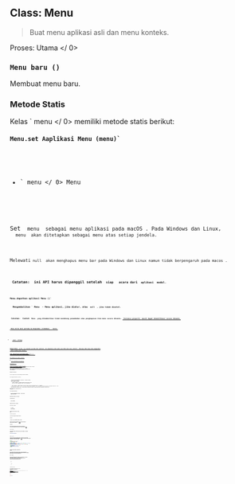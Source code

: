 ## Class: Menu

> Buat menu aplikasi asli dan menu konteks.

Proses:  Utama </ 0></p> 

### `Menu baru ()`

Membuat menu baru.

### Metode Statis

Kelas ` menu </ 0> memiliki metode statis berikut:</p>

<h4><code>Menu.set Aaplikasi Menu (menu)`</h4> 

* ` menu </ 0> Menu</li>
</ul>

<p>Set <code> menu </ 0> sebagai menu aplikasi pada macOS . Pada Windows dan Linux,
 <code> menu </ 0> akan ditetapkan sebagai menu atas setiap jendela.</p>

<p>Melewati<code> null </ 0> akan menghapus menu bar pada Windows dan Linux namun tidak berpengaruh pada macos .</p>

<p><strong> Catatan: </ 0> ini API harus dipanggil setelah <code> siap </ 1>  acara dari <code> aplikasi </ 1> modul.</p>

<h4><code>Menu.dapatkan aplikasi Menu ()`</h4> 
  Mengembalikan ` Menu </ 0> - Menu aplikasi, jika diatur, atau <code> null </ 0> , jika tidak disetel.</p>

<p><strong> Catatan: </ 0> Contoh <code> Menu </ 1> yang dikembalikan tidak mendukung penambahan atau penghapusan item menu secara dinamis. <a href="#instance-properties"> Instance properti </ 0> masih dapat dimodifikasi secara dinamis.</p>

<h4><code> Menu.kirim aksi pertama ke Responder (tindakan) </ 0>  <em> macos </ 1></h4>

<ul>
<li><code> aksi </ 0>  String</li>
</ul>

<p>Mengirimkan <code> action </ 0> ke responder pertama dari aplikasi. Ini digunakan untuk meniru perilaku menu macos default . Biasanya Anda hanya akan menggunakan
 <a href="menu-item.md#roles"><code> peran </ 0> properti dari <a href="menu-item.md"><code> MenuItem </ 1> .</p>

<p>Lihat <a href="https://developer.apple.com/library/mac/documentation/Cocoa/Conceptual/EventOverview/EventArchitecture/EventArchitecture.html#//apple_ref/doc/uid/10000060i-CH3-SW7"> MacOS Kakao Acara Penanganan Panduan </ 0> 
untuk informasi lebih lanjut tentang MacOS tindakan asli '.</p>

<h4><code>Menu.membangun dari Template (template)`</h4> 
  
  * `template` MenuItemConstructorOptions[]
  
  Mengembalikan `menu`
  
  Umumnya, `template` hanyalah sebuah array dari `options` untuk membangun a [MenuItem](menu-item.md). Penggunaannya bisa diacu di atas.
  
  Anda juga bisa melampirkan bidang lain ke elemen `template` dan mereka akan menjadi properti dari item menu yang dibangun.
  
  ### Metode Instance
  
  The `menu` object has the following instance methods:
  
  #### `menu.popup([browserWindow, options])`
  
  * `browserWindow` BrowserWindow (opsional) - Default adalah jendela yang terfokus.
  * `pilihan` Objek (opsional) 
    * `x` minor (options) - Default adalah posisi kursor mouse saat ini. harus dinyatakan jika `y<\0> dinyatakan.</li>
<li><code>y` Nomor (opsional) - Default adalah posisi kursor mouse saat ini. Harus dinyatakan jika `x` dinyatakan.
    * `async` Boolean (opsional) - Atur ke `true` agar metode ini segera dipanggil, `false` untuk kembali setelah menu dipilih atau ditutup. Default ke ` false </ 0> .</li>
<li><code>positioningItem`Nomor (opsional) *macOS* - Indeks item menu ke diposisikan di bawah kursor mouse pada koordinat yang ditentukan. Default adalah -1.
  
  Pops up this menu as a context menu in the `browserWindow`.
  
  #### `menu.closePopup([browserWindow])`
  
  * `browserWindow` BrowserWindow (opsional) - Default adalah jendela yang terfokus.
  
  Menutup menu konteks di `browserWindow`.
  
  #### `menu.append(menuItem)`
  
  * `menuItem` MenuItem
  
  Appends the `menuItem` to the menu.
  
  #### `menu.insert(pos, menuItem)`
  
  * `pos` Integer
  * `menuItem` MenuItem
  
  Sisipkan `menuItem` ke posisi `pos` pada menu.
  
  ### Instance Properties
  
  `menu` objek juga memiliki properti berikut:
  
  #### `menu.items`
  
  A `MenuItem[]` array containing the menu's items.
  
  Setiap `Menu` terdiri dari beberapa [`MenuItem`](menu-item.md)s dan masing-masing `MenuItem` bisa punya submenu.
  
  ## Contoh
  
  Kelas `Menu` hanya tersedia dalam proses utama, namun Anda juga dapat menggunakannya dalam proses render melalui modul[`remote`](remote.md).
  
  ### Proses utama
  
  Contoh pembuatan menu aplikasi pada proses utama dengan API template sederhana:
  
  ```javascript
const menu = Menu.buildFromTemplate(template)
Menu.setApplicationMenu(menu)
```

### Render proses

Dibawah ini adalah contoh membuat menu di halaman web secara dinamis (render proses) dengan menggunakan modul [`remote`](remote.md), dan menunjukkan kapan pengguna menggunakan klik kanan pada halaman:

```html
<!-- index.html -->
<script>
const {remote} = require('electron')
const {Menu, MenuItem} = remote

const menu = new Menu()
menu.append(new MenuItem({label: 'MenuItem1', click() { console.log('item 1 clicked') }}))
menu.append(new MenuItem({type: 'separator'}))
menu.append(new MenuItem({label: 'MenuItem2', type: 'checkbox', checked: true}))

window.addEventListener('contextmenu', (e) => {
  e.preventDefault()
  menu.popup(remote.getCurrentWindow())
}, false)
</script>
```

## Catatan pada Menu Aplikasi MacOS

macos memiliki gaya menu aplikasi yang sama sekali berbeda dari Windows dan Linux. Berikut adalah beberapa catatan tentang cara membuat menu aplikasi Anda lebih mirip dengan asli.

### Menu Standar

Di macos terdapat banyak menu standar yang ditentukan oleh sistem, seperti menu ` Services </ 0> dan
 <code> Windows </ 0> . Untuk membuat menu Anda menu standar, Anda harus mengatur menu Anda
 <code> peran </ 0> ke salah satu dari berikut dan elektron akan mengenali mereka dan membuat mereka menjadi menu standar:</p>

<ul>
<li><code>jendela`</li> 

* `membantu`
* `jasa`</ul> 

### Tindakan Item Menu Standar

macos telah memberikan tindakan standar untuk beberapa item menu, seperti ` Tentang xxx </ 0> ,
 <code> Sembunyikan xxx </ 0> , dan <code> Sembunyikan Lainnya </ 0> . Untuk mengatur tindakan item menu ke tindakan standar, Anda harus mengatur atribut <code> role </ 0> dari item menu.</p>

<h3>Nama Menu Utama</h3>

<p>Pada macos label item pertama menu aplikasi selalu nama aplikasi Anda, tidak peduli label apa yang Anda tetapkan. Untuk mengubahnya, modifikasi berkas <code> Info.plist < file > aplikasi Anda
 . Lihat
 <a href="https://developer.apple.com/library/ios/documentation/general/Reference/InfoPlistKeyReference/Articles/AboutInformationPropertyListFiles.html"> About Information Property List Files </ 0> 
untuk informasi lebih lanjut.</p>

<h2>Setting Menu untuk Jendela Peramban Tertentu (<em> Linux </em> <em> Windows </em>)</h2>

<p>Metode <a href="https://github.com/electron/electron/blob/master/docs/api/browser-window.md#winsetmenumenu-linux-windows"><code> setMenu`metode </a> pencarian windows dapat mengatur menu tertentu Pencarian windows.

## Posisi Item Menu

Anda dapat menggunakan `posisi` dan `id` untuk mengontrol bagaimana item akan ditempatkan ketika membangun sebuah menu dengan `Menu.buildFromTemplate`.

Atribut ` posisi ` dari ` MenuItem ` memiliki form ` [placement] = [id] `, di mana ` penempatan ` adalah salah satu dari ` sebelum `, ` setelah `, atau ` endof ` dan ` id ` adalah unik ID dari item yang ada di menu:

* `sebelum` - Menyisipkan item ini sebelum item yang diacu id. Jika Item yang direferensikan tidak ada barang akan disisipkan pada akhir menu.
* `setelah` - Menyisipkan item ini setelah item id direferensikan. Jika direferensikan item tidak ada item akan disisipkan di akhir menu.
* `endof` - Menyisipkan item ini di akhir kelompok logis yang berisi item yang diacu id (grup dibuat oleh item pemisah). Jika Item yang direferensikan tidak ada, grup pemisah baru dibuat dengan id yang diberikan dan item ini dimasukkan setelah pemisah tersebut.

Bila item diposisikan, semua item yang tidak diposisikan dimasukkan setelah item baru diposisikan. Jadi jika Anda ingin memposisikan sekelompok item menu di lokasi yang sama Anda hanya perlu menentukan posisi untuk item pertama.

### Contoh

Template:

```javascript
[
  {label: '4', id: '4'},
  {label: '5', id: '5'},
  {label: '1', id: '1', position: 'before=4'},
  {label: '2', id: '2'},
  {label: '3', id: '3'}
]
```

Menu:

    <br />- 1
    - 2
    - 3
    - 4
    - 5
    

Template:

```javascript
[
  {label: 'a', posisi: 'endof = letters'},
  {label: '1', posisi: 'endof = numbers'},
  {label: 'b', posisi: 'endof = letters'},
  {label: '2', posisi: 'endof = numbers'},
  {label: 'c', posisi: 'endof = letters'},
  {label: '3', posisi: 'endof = numbers'}
]
```

Menu:

    <br />- ---
    - Sebuah
    - b
    - c
    - ---
    - 1
    - 2
    - 3